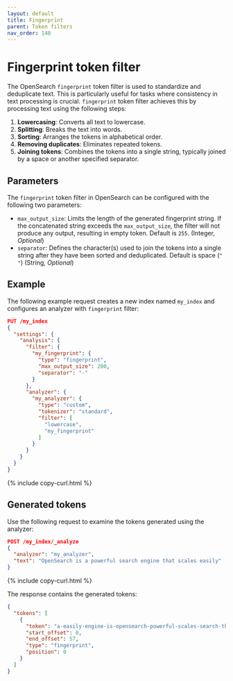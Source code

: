 ```yaml
---
layout: default
title: Fingerprint
parent: Token filters
nav_order: 140
---
```


# Fingerprint token filter

The OpenSearch `fingerprint` token filter is used to standardize and deduplicate text. This is particularly useful for tasks where consistency in text processing is crucial. `fingerprint` token filter achieves this by processing text using the following steps:

1. **Lowercasing**: Converts all text to lowercase.
2. **Splitting**: Breaks the text into words.
3. **Sorting**: Arranges the tokens in alphabetical order.
4. **Removing duplicates**: Eliminates repeated tokens.
5. **Joining tokens**: Combines the tokens into a single string, typically joined by a space or another specified separator.

## Parameters

The `fingerprint` token filter in OpenSearch can be configured with the following two parameters:

- `max_output_size`: Limits the length of the generated fingerprint string. If the concatenated string exceeds the `max_output_size`, the filter will not produce any output, resulting in empty token. Default is `255`. (Integer, _Optional_)
- `separator`: Defines the character(s) used to join the tokens into a single string after they have been sorted and deduplicated. Default is space (`" "`) (String, _Optional_)

## Example

The following example request creates a new index named `my_index` and configures an analyzer with `fingerprint` filter:

```json
PUT /my_index
{
  "settings": {
    "analysis": {
      "filter": {
        "my_fingerprint": {
          "type": "fingerprint",
          "max_output_size": 200,
          "separator": "-"
        }
      },
      "analyzer": {
        "my_analyzer": {
          "type": "custom",
          "tokenizer": "standard",
          "filter": [
            "lowercase",
            "my_fingerprint"
          ]
        }
      }
    }
  }
}
```
{% include copy-curl.html %}

## Generated tokens

Use the following request to examine the tokens generated using the analyzer:

```json
POST /my_index/_analyze
{
  "analyzer": "my_analyzer",
  "text": "OpenSearch is a powerful search engine that scales easily"
}
```
{% include copy-curl.html %}

The response contains the generated tokens:

```json
{
  "tokens": [
    {
      "token": "a-easily-engine-is-opensearch-powerful-scales-search-that",
      "start_offset": 0,
      "end_offset": 57,
      "type": "fingerprint",
      "position": 0
    }
  ]
}
```
